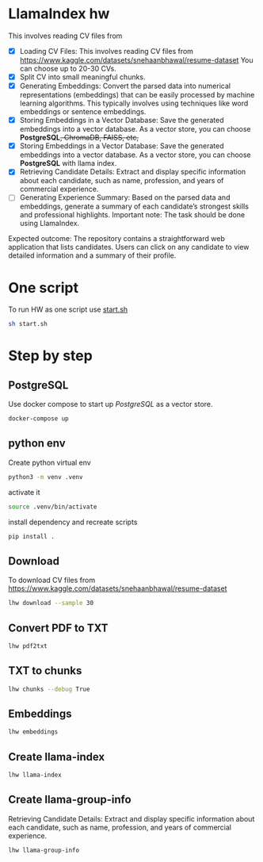 # LlamaIndex hw

This involves reading CV files from

- [x] Loading CV Files: 
This involves reading CV files from https://www.kaggle.com/datasets/snehaanbhawal/resume-dataset 
You can choose up to 20-30 CVs.
- [x] Split CV into small meaningful chunks.
- [x] Generating Embeddings: Convert the parsed data into numerical representations (embeddings) that can be easily 
processed by machine learning algorithms. This typically involves using techniques like word embeddings or sentence 
embeddings.
- [x] Storing Embeddings in a Vector Database: Save the generated embeddings into a vector database. As a vector store, 
you can choose **PostgreSQL**~~, ChromaDB, FAISS, etc,~~
- [x] Storing Embeddings in a Vector Database: Save the generated embeddings into a vector database. As a vector store, 
you can choose **PostgreSQL** with llama index.
- [x] Retrieving Candidate Details: Extract and display specific information about each  candidate, such as name, 
profession, and years of commercial experience.
- [ ] Generating Experience Summary: Based on the parsed data and embeddings, generate a summary of each candidate’s 
strongest skills and professional highlights.
Important note:
The task should be done using LlamaIndex.

Expected outcome:
The repository contains a straightforward web application that lists candidates. Users can click on any candidate to 
view detailed information and a summary of their profile.


# One script
To run HW as one script use [start.sh](start.sh)

```bash
sh start.sh
```

# Step by step

## PostgreSQL
Use docker compose to start up *PostgreSQL* as a vector store.

```bash
docker-compose up
```

## python env

Create python virtual env

```bash
python3 -m venv .venv
```

activate it
```bash
source .venv/bin/activate
```

install dependency and recreate scripts
```bash
pip install .
```

## Download 
To download CV files from
https://www.kaggle.com/datasets/snehaanbhawal/resume-dataset

```bash
lhw download --sample 30
```

## Convert PDF to TXT

```bash
lhw pdf2txt
```

## TXT to chunks

```bash
lhw chunks --debug True
```

## Embeddings

```bash
lhw embeddings
```

## Create llama-index

```bash
lhw llama-index
```

## Create llama-group-info
Retrieving Candidate Details: Extract and display specific information about each  candidate, such as name, 
profession, and years of commercial experience.

```bash
lhw llama-group-info
```